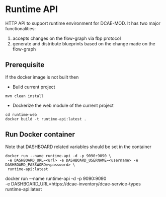 # Runtime API

HTTP API to support runtime environment for DCAE-MOD. It has two major functionalities:
1)  accepts changes on the flow-graph via fbp protocol
2) generate and distribute blueprints based on the change made on the flow-graph


## Prerequisite

If the docker image is not built then

- Build current project
```
mvn clean install

```

- Dockerize the  web module of the current project
```
cd runtime-web
docker build -t runtime-api:latest .
```

## Run Docker container
Note that DASHBOARD related variables should be set in the container
```
docker run --name runtime-api -d -p 9090:9090 \
 -e DASHBOARD_URL=<url> -e DASHBOARD_USERNAME=<username> -e DASHBOARD_PASSWORD=<password> \
 runtime-api:latest
```


docker run --name runtime-api -d -p 9090:9090 \
 -e DASHBOARD_URL=https://dcae-inventory/dcae-service-types \
 runtime-api:latest
